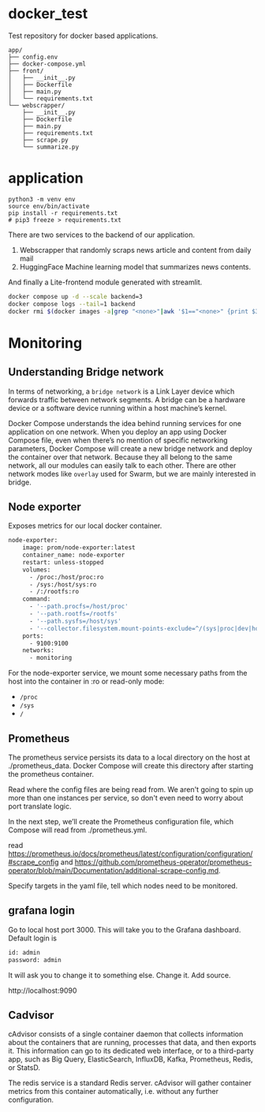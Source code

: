 # docker_test
Test repository for docker based applications.

```
app/
├── config.env
├── docker-compose.yml
├── front/
│   ├── __init__.py
│   ├── Dockerfile
│   ├── main.py
│   └── requirements.txt
└── webscrapper/
    ├── __init__.py
    ├── Dockerfile
    ├── main.py
    ├── requirements.txt
    ├── scrape.py
    └── summarize.py
```
# application

```
python3 -m venv env
source env/bin/activate
pip install -r requirements.txt 
# pip3 freeze > requirements.txt
```

There are two services to the backend of our application.

1. Webscrapper that randomly scraps news article and content from daily mail 
2. HuggingFace Machine learning model that summarizes news contents. 

And finally a Lite-frontend module generated with streamlit. 

```bash
docker compose up -d --scale backend=3
docker compose logs --tail=1 backend
docker rmi $(docker images -a|grep "<none>"|awk '$1=="<none>" {print $3}')
```

# Monitoring

## Understanding Bridge network

In terms of networking, a `bridge network` is a Link Layer device which forwards traffic between network segments. A bridge can be a hardware device or a software device running within a host machine’s kernel.

Docker Compose understands the idea behind running services for one application on one network. When you deploy an app using Docker Compose file, even when there’s no mention of specific networking parameters, Docker Compose will create a new bridge network and deploy the container over that network. Because they all belong to the same network, all our modules can easily talk to each other. There are other network modes like `overlay` used for Swarm, but we are mainly interested in bridge. 

## Node exporter

Exposes metrics for our local docker container. 


```bash
node-exporter: 
    image: prom/node-exporter:latest 
    container_name: node-exporter 
    restart: unless-stopped 
    volumes: 
      - /proc:/host/proc:ro 
      - /sys:/host/sys:ro 
      - /:/rootfs:ro 
    command: 
      - '--path.procfs=/host/proc' 
      - '--path.rootfs=/rootfs' 
      - '--path.sysfs=/host/sys' 
      - '--collector.filesystem.mount-points-exclude=^/(sys|proc|dev|host|etc)($$|/)' 
    ports: 
      - 9100:9100 
    networks: 
      - monitoring 
```

For the node-exporter service, we mount some necessary paths from the host into the container in :ro or read-only mode:

- `/proc`
- `/sys`
- `/`

## Prometheus

The prometheus service persists its data to a local directory on the host at ./prometheus_data. Docker Compose will create this directory after starting the prometheus container.

Read where the config files are being read from. We aren't going to spin up more than one instances per service, so don't even need to worry about port translate logic. 

In the next step, we’ll create the Prometheus configuration file, which Compose will read from ./prometheus.yml.

read https://prometheus.io/docs/prometheus/latest/configuration/configuration/#scrape_config and https://github.com/prometheus-operator/prometheus-operator/blob/main/Documentation/additional-scrape-config.md.  

Specify targets in the yaml file, tell which nodes need to be monitored.

## grafana login

Go to local host port 3000. This will take you to the Grafana dashboard. Default login is 

```bash
id: admin
password: admin
```

It will ask you to change it to something else. Change it. Add source.

http://localhost:9090



## Cadvisor 

cAdvisor consists of a single container daemon that collects information about the containers that are running, processes that data, and then exports it. This information can go to its dedicated web interface, or to a third-party app, such as Big Query, ElasticSearch, InfluxDB, Kafka, Prometheus, Redis, or StatsD.

The redis service is a standard Redis server. cAdvisor will gather container metrics from this container automatically, i.e. without any further configuration.
